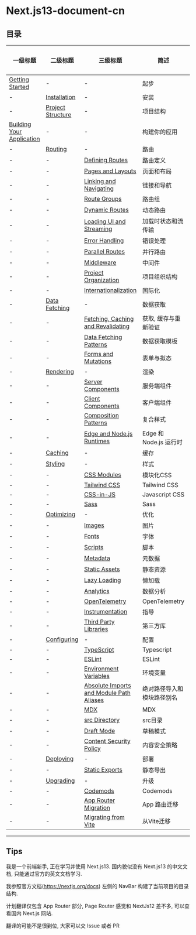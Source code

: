 # Next.js13-document-cn

## 目录

| 一级标题                                                     | 二级标题                                                     | 三级标题                                                     | 简述                       | 已完成 |
| ------------------------------------------------------------ | ------------------------------------------------------------ | ------------------------------------------------------------ | -------------------------- | ------ |
| [Getting Started](https://github.com/Wwwmmxxx/nextjs13-document-cn/blob/master/1.%20Getting%20Started/0.%20Getting%20Started.md) | -                                                            | -                                                            | 起步                       | [√]    |
| -                                                            | [Installation](https://github.com/Wwwmmxxx/nextjs13-document-cn/blob/master/1.%20Getting%20Started/1.%20Installation.md) | -                                                            | 安装                       | [√]    |
| -                                                            | [Project Structure](https://github.com/Wwwmmxxx/nextjs13-document-cn/blob/master/1.%20Getting%20Started/2.%20Project%20Structure.md) | -                                                            | 项目结构                   | [√]    |
| [Building Your Application](https://github.com/Wwwmmxxx/nextjs13-document-cn/blob/master/2.%20Building%20Your%20Application/0.%20Building%20Your%20Application.md) | -                                                            | -                                                            | 构建你的应用               | [√]    |
| -                                                            | [Routing](https://github.com/Wwwmmxxx/nextjs13-document-cn/blob/master/2.%20Building%20Your%20Application/1.%20Routing/0.%20Routing.md) | -                                                            | 路由                       | [√]    |
| -                                                            | -                                                            | [Defining Routes](https://github.com/Wwwmmxxx/nextjs13-document-cn/blob/master/2.%20Building%20Your%20Application/1.%20Routing/1.%20Defining%20Routes.md) | 路由定义                   | [√]    |
| -                                                            | -                                                            | [Pages and Layouts](https://github.com/Wwwmmxxx/nextjs13-document-cn/blob/master/2.%20Building%20Your%20Application/1.%20Routing/2.%20Pages%20and%20Layouts.md) | 页面和布局                 | [√]    |
| -                                                            | -                                                            | [Linking and Navigating](https://github.com/Wwwmmxxx/nextjs13-document-cn/blob/master/2.%20Building%20Your%20Application/1.%20Routing/3.%20Linking%20and%20Navigating.md) | 链接和导航                 | [√]    |
| -                                                            | -                                                            | [Route Groups](https://github.com/Wwwmmxxx/nextjs13-document-cn/blob/master/2.%20Building%20Your%20Application/1.%20Routing/4.%20Route%20Groups.md) | 路由组                     | [√]    |
| -                                                            | -                                                            | [Dynamic Routes](https://github.com/Wwwmmxxx/nextjs13-document-cn/blob/master/2.%20Building%20Your%20Application/1.%20Routing/5.%20Dynamic%20Routes.md) | 动态路由                   | [√]    |
| -                                                            | -                                                            | [Loading UI and Streaming](https://github.com/Wwwmmxxx/nextjs13-document-cn/blob/master/2.%20Building%20Your%20Application/1.%20Routing/6.%20Loading%20UI%20and%20Streaming.md) | 加载时状态和流传输         | [√]    |
| -                                                            | -                                                            | [Error Handling](https://github.com/Wwwmmxxx/nextjs13-document-cn/blob/master/2.%20Building%20Your%20Application/1.%20Routing/7.%20Error%20Handling.md) | 错误处理                   | [√]    |
| -                                                            | -                                                            | [Parallel Routes](https://github.com/Wwwmmxxx/nextjs13-document-cn/blob/master/2.%20Building%20Your%20Application/1.%20Routing/8.%20Parallel%20Routes.md) | 并行路由                   | [√]    |
| -                                                            | -                                                            | [Middleware]()                                               | 中间件                     | []     |
| -                                                            | -                                                            | [Project Organization]()                                     | 项目组织结构               | []     |
| -                                                            | -                                                            | [Internationalization](https://github.com/Wwwmmxxx/nextjs13-document-cn/blob/master/2.%20Building%20Your%20Application/1.%20Routing/13.%20Internationalization.md) | 国际化                     | [√]    |
| -                                                            | [Data Fetching]()                                            | -                                                            | 数据获取                   | []     |
| -                                                            | -                                                            | [Fetching, Caching and Revalidating]()                       | 获取, 缓存与重新验证       | []     |
| -                                                            | -                                                            | [Data Fetching Patterns]()                                   | 数据获取模板               | []     |
| -                                                            | -                                                            | [Forms and Mutations]()                                      | 表单与拟态                 | []     |
| -                                                            | [Rendering]()                                                | -                                                            | 渲染                       | []     |
| -                                                            | -                                                            | [Server Components]()                                        | 服务端组件                 | []     |
| -                                                            | -                                                            | [Client Components]()                                        | 客户端组件                 | []     |
| -                                                            | -                                                            | [Composition Patterns]()                                     | 复合样式                   | []     |
| -                                                            | -                                                            | [Edge and Node.js Runtimes]()                                | Edge 和 Node.js 运行时     | []     |
| -                                                            | [Caching]()                                                  | -                                                            | 缓存                       | []     |
| -                                                            | [Styling]()                                                  | -                                                            | 样式                       | []     |
| -                                                            | -                                                            | [CSS Modules]()                                              | 模块化CSS                  | []     |
| -                                                            | -                                                            | [Tailwind CSS]()                                             | Tailwind CSS               | []     |
| -                                                            | -                                                            | [CSS-in-JS]()                                                | Javascript CSS             | []     |
| -                                                            | -                                                            | [Sass]()                                                     | Sass                       | []     |
| -                                                            | [Optimizing]()                                               | -                                                            | 优化                       | []     |
| -                                                            | -                                                            | [Images]()                                                   | 图片                       | []     |
| -                                                            | -                                                            | [Fonts]()                                                    | 字体                       | []     |
| -                                                            | -                                                            | [Scripts]()                                                  | 脚本                       | []     |
| -                                                            | -                                                            | [Metadata]()                                                 | 元数据                     | []     |
| -                                                            | -                                                            | [Static Assets]()                                            | 静态资源                   | []     |
| -                                                            | -                                                            | [Lazy Loading]()                                             | 懒加载                     | []     |
| -                                                            | -                                                            | [Analytics]()                                                | 数据分析                   | []     |
| -                                                            | -                                                            | [OpenTelemetry]()                                            | OpenTelemetry              | []     |
| -                                                            | -                                                            | [Instrumentation]()                                          | 指导                       | []     |
| -                                                            | -                                                            | [Third Party Libraries]()                                    | 第三方库                   | []     |
| -                                                            | [Configuring]()                                              | -                                                            | 配置                       | []     |
| -                                                            | -                                                            | [TypeScript]()                                               | Typescript                 | []     |
| -                                                            | -                                                            | [ESLint]()                                                   | ESLint                     | []     |
| -                                                            | -                                                            | [Environment Variables]()                                    | 环境变量                   | []     |
| -                                                            | -                                                            | [Absolute Imports and Module Path Aliases]()                 | 绝对路径导入和模块路径别名 | []     |
| -                                                            | -                                                            | [MDX]()                                                      | MDX                        | []     |
| -                                                            | -                                                            | [src Directory]()                                            | src目录                    | []     |
| -                                                            | -                                                            | [Draft Mode]()                                               | 草稿模式                   | []     |
| -                                                            | -                                                            | [Content Security Policy]()                                  | 内容安全策略               | []     |
| -                                                            | [Deploying](https://github.com/Wwwmmxxx/nextjs13-document-cn/blob/master/2.%20Building%20Your%20Application/8.%20Deploying/0.%20Deploying.md) | -                                                            | 部署                       | [√]    |
| -                                                            | -                                                            | [Static Exports]()                                           | 静态导出                   | []     |
| -                                                            | [Upgrading]()                                                | -                                                            | 升级                       | []     |
| -                                                            | -                                                            | [Codemods]()                                                 | Codemods                   | []     |
| -                                                            | -                                                            | [App Router Migration]()                                     | App 路由迁移               | []     |
| -                                                            | -                                                            | [Migrating from Vite]()                                      | 从Vite迁移                 | []     |

---

## Tips

我是一个前端新手, 正在学习并使用 Next.js13. 国内貌似没有 Next.js13 的中文文档, 只能通过官方的英文文档学习.

我参照官方文档(https://nextjs.org/docs) 左侧的 NavBar 构建了当前项目的目录结构.

计划翻译仅包含 App Router 部分, Page Router 感觉和 NextJs12 差不多, 可以查看国内 Next.js 网站.

翻译的可能不是很到位, 大家可以交 Issue 或者 PR
